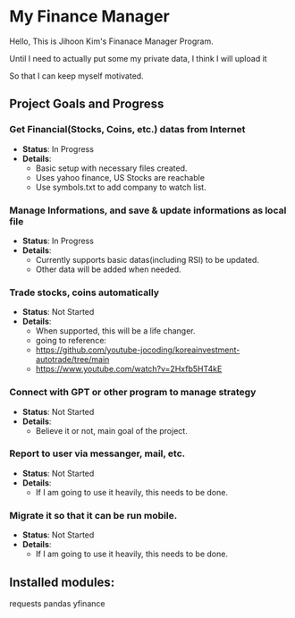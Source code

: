 # My Finance Manager

Hello, This is Jihoon Kim's Finanace Manager Program.

Until I need to actually put some my private data, I think I will upload it

So that I can keep myself motivated.

## Project Goals and Progress

### Get Financial(Stocks, Coins, etc.) datas from Internet
- **Status**: In Progress
- **Details**:
  - Basic setup with necessary files created.
  - Uses yahoo finance, US Stocks are reachable
  - Use symbols.txt to add company to watch list.

### Manage Informations, and save & update informations as local file
- **Status**: In Progress
- **Details**:
  - Currently supports basic datas(including RSI) to be updated.
  - Other data will be added when needed.

### Trade stocks, coins automatically
- **Status**: Not Started
- **Details**:
  - When supported, this will be a life changer.
  - going to reference: 
  - https://github.com/youtube-jocoding/koreainvestment-autotrade/tree/main
  - https://www.youtube.com/watch?v=2Hxfb5HT4kE

### Connect with GPT or other program to manage strategy
- **Status**: Not Started
- **Details**:
  - Believe it or not, main goal of the project.

### Report to user via messanger, mail, etc.
- **Status**: Not Started
- **Details**:
  - If I am going to use it heavily, this needs to be done.

### Migrate it so that it can be run mobile.
- **Status**: Not Started
- **Details**:
  - If I am going to use it heavily, this needs to be done.

## Installed modules:
requests
pandas
yfinance